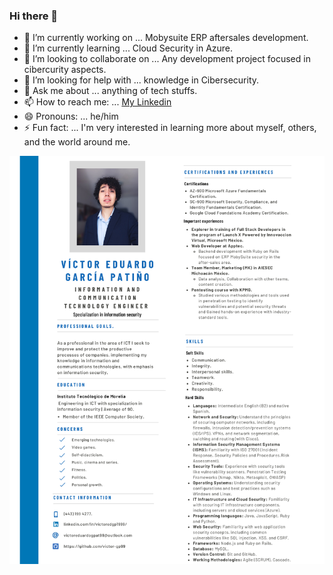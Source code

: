 ### Hi there 👋
<!--
**victor-gp99/victor-gp99** is a ✨ _special_ ✨ repository because its `README.md` (this file) appears on your GitHub profile.

-->
- 🔭 I’m currently working on ... Mobysuite ERP aftersales development.
- 🌱 I’m currently learning ... Cloud Security in Azure.
- 👯 I’m looking to collaborate on ... Any development project focused in cibercurity aspects.
- 🤔 I’m looking for help with ... knowledge in Cibersecurity.
- 💬 Ask me about ... anything of tech stuffs. 
- 📫 How to reach me: ... [My Linkedin](https://www.linkedin.com/in/victoredgp1999/)
- 😄 Pronouns: ... he/him
- ⚡ Fun fact: ... I'm very interested in learning more about myself, others, and the world around me.


![alt text](https://github.com/victor-gp99/victor-gp99/blob/main/548a1ae9e5294b78d088e7a182ff08cakyskQn4CSxgNsWRK-0.png)

